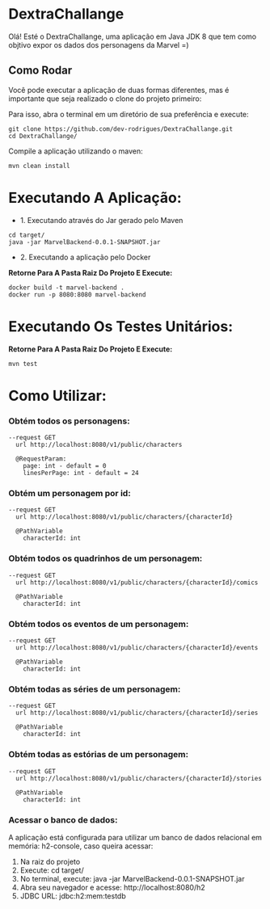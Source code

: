 # DextraChallange

Olá! Esté o DextraChallange, uma aplicação em Java JDK 8 que tem como objtivo expor os dados dos personagens da Marvel =)

## Como Rodar

Você pode executar a aplicação de duas formas diferentes, mas é importante que seja realizado o clone do projeto primeiro:

Para isso, abra o terminal em um diretório de sua preferência e execute:

```
git clone https://github.com/dev-rodrigues/DextraChallange.git
cd DextraChallange/
```

Compile a aplicação utilizando o maven:
```
mvn clean install
```

# Executando A Aplicação:

<ul>
  <li>1. Executando através do Jar gerado pelo Maven</li>  
</ul>

```
cd target/
java -jar MarvelBackend-0.0.1-SNAPSHOT.jar
```

<ul>
  <li>2. Executando a aplicação pelo Docker </li>  
</ul>

**Retorne Para A Pasta Raiz Do Projeto E Execute:**
```
docker build -t marvel-backend .
docker run -p 8080:8080 marvel-backend
```

# Executando Os Testes Unitários:
**Retorne Para A Pasta Raiz Do Projeto E Execute:**
```
mvn test
```

# Como Utilizar:

### Obtém todos os personagens:
```
--request GET
  url http://localhost:8080/v1/public/characters
  
  @RequestParam:
    page: int - default = 0
    linesPerPage: int - default = 24
```

### Obtém um personagem por id:
```
--request GET
  url http://localhost:8080/v1/public/characters/{characterId}
  
  @PathVariable
    characterId: int
```

### Obtém todos os quadrinhos de um personagem:
```
--request GET
  url http://localhost:8080/v1/public/characters/{characterId}/comics
  
  @PathVariable
    characterId: int
```

### Obtém todos os eventos de um personagem:
```
--request GET
  url http://localhost:8080/v1/public/characters/{characterId}/events
  
  @PathVariable
    characterId: int
```

### Obtém todas as séries de um personagem:
```
--request GET
  url http://localhost:8080/v1/public/characters/{characterId}/series
  
  @PathVariable
    characterId: int
```

### Obtém todas as estórias de um personagem:
```
--request GET
  url http://localhost:8080/v1/public/characters/{characterId}/stories
  
  @PathVariable
    characterId: int
```

### Acessar o banco de dados:
A aplicação está configurada para utilizar um banco de dados relacional em memória: h2-console, caso queira acessar:




<ol>
  <li>Na raiz do projeto </li>
  <li>Execute: cd target/ </li>
  <li>No terminal, execute: java -jar MarvelBackend-0.0.1-SNAPSHOT.jar</li>
  <li>Abra seu navegador e acesse: http://localhost:8080/h2 </li>
  <li>JDBC URL: jdbc:h2:mem:testdb </li>  
</ol>



